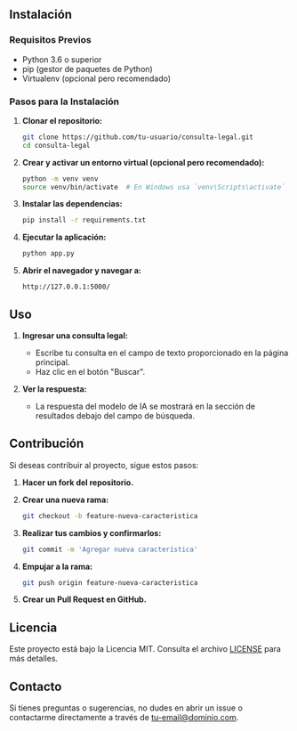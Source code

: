 
## Instalación

### Requisitos Previos

- Python 3.6 o superior
- pip (gestor de paquetes de Python)
- Virtualenv (opcional pero recomendado)

### Pasos para la Instalación

1. **Clonar el repositorio:**

    ```bash
    git clone https://github.com/tu-usuario/consulta-legal.git
    cd consulta-legal
    ```

2. **Crear y activar un entorno virtual (opcional pero recomendado):**

    ```bash
    python -m venv venv
    source venv/bin/activate  # En Windows usa `venv\Scripts\activate`
    ```

3. **Instalar las dependencias:**

    ```bash
    pip install -r requirements.txt
    ```

4. **Ejecutar la aplicación:**

    ```bash
    python app.py
    ```

5. **Abrir el navegador y navegar a:**

    ```
    http://127.0.0.1:5000/
    ```

## Uso

1. **Ingresar una consulta legal:**
   - Escribe tu consulta en el campo de texto proporcionado en la página principal.
   - Haz clic en el botón "Buscar".

2. **Ver la respuesta:**
   - La respuesta del modelo de IA se mostrará en la sección de resultados debajo del campo de búsqueda.

## Contribución

Si deseas contribuir al proyecto, sigue estos pasos:

1. **Hacer un fork del repositorio.**
2. **Crear una nueva rama:**

    ```bash
    git checkout -b feature-nueva-caracteristica
    ```

3. **Realizar tus cambios y confirmarlos:**

    ```bash
    git commit -m 'Agregar nueva característica'
    ```

4. **Empujar a la rama:**

    ```bash
    git push origin feature-nueva-caracteristica
    ```

5. **Crear un Pull Request en GitHub.**

## Licencia

Este proyecto está bajo la Licencia MIT. Consulta el archivo [LICENSE](LICENSE) para más detalles.

## Contacto

Si tienes preguntas o sugerencias, no dudes en abrir un issue o contactarme directamente a través de [tu-email@dominio.com](mailto:iris.curo@ucsp.edu.pe).


